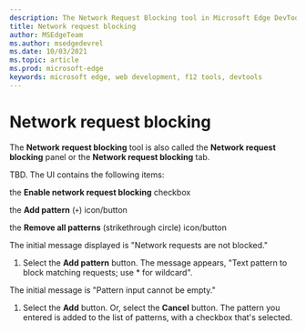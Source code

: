```yaml
---
description: The Network Request Blocking tool in Microsoft Edge DevTools.
title: Network request blocking
author: MSEdgeTeam
ms.author: msedgedevrel
ms.date: 10/03/2021
ms.topic: article
ms.prod: microsoft-edge
keywords: microsoft edge, web development, f12 tools, devtools
---
```

# Network request blocking

The **Network request blocking** tool is also called the **Network request blocking** panel or the **Network request blocking** tab.

TBD.  The UI contains the following items:

the **Enable network request blocking** checkbox

the **Add pattern** (`+`) icon/button

the **Remove all patterns** (strikethrough circle) icon/button

The initial message displayed is "Network requests are not blocked."

1. Select the **Add pattern** button.  The message appears, "Text pattern to block matching requests; use * for wildcard".

The initial message is "Pattern input cannot be empty."

1. Select the **Add** button.  Or, select the **Cancel** button.  The pattern you entered is added to the list of patterns, with a checkbox that's selected.


<!--
not found in repo or other doc set
-->


<!-- ====================================================================== -->
<!-- ## See also -->
